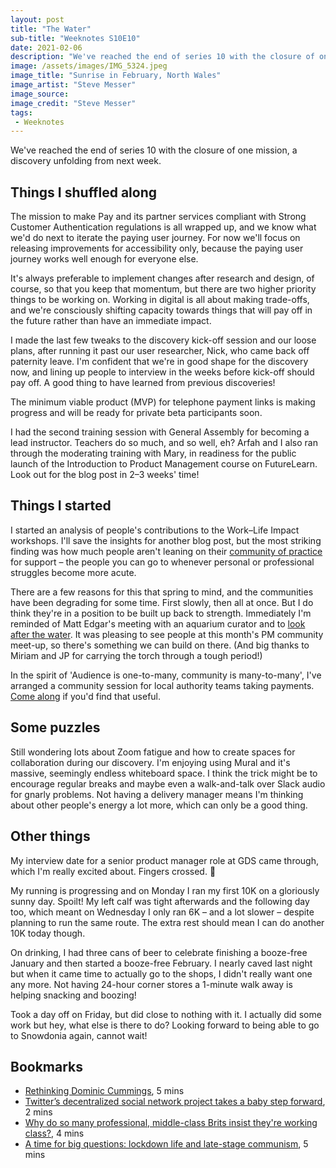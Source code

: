 ```yaml
---
layout: post
title: "The Water"
sub-title: "Weeknotes S10E10"
date: 2021-02-06
description: "We've reached the end of series 10 with the closure of one mission, the beginning of a discovery starting next week. Thoughts on communities of practice, Zoom fatigue and collaboration."
image: /assets/images/IMG_5324.jpeg
image_title: "Sunrise in February, North Wales"
image_artist: "Steve Messer"
image_source: 
image_credit: "Steve Messer"
tags:
 - Weeknotes
---
```


We've reached the end of series 10 with the closure of one mission, a discovery unfolding from next week. 

## Things I shuffled along

The mission to make Pay and its partner services compliant with Strong Customer Authentication regulations is all wrapped up, and we know what we'd do next to iterate the paying user journey. For now we'll focus on releasing improvements for accessibility only, because the paying user journey works well enough for everyone else. 

It's always preferable to implement changes after research and design, of course, so that you keep that momentum, but there are two higher priority things to be working on. Working in digital is all about making trade-offs, and we're consciously shifting capacity towards things that will pay off in the future rather than have an immediate impact. 

I made the last few tweaks to the discovery kick-off session and our loose plans, after running it past our user researcher, Nick, who came back off paternity leave. I'm confident that we're in good shape for the discovery now, and lining up people to interview in the weeks before kick-off should pay off. A good thing to have learned from previous discoveries!

The minimum viable product (MVP) for telephone payment links is making progress and will be ready for private beta participants soon.

I had the second training session with General Assembly for becoming a lead instructor. Teachers do so much, and so well, eh? Arfah and I also ran through the moderating training with Mary, in readiness for the public launch of the Introduction to Product Management course on FutureLearn. Look out for the blog post in 2–3 weeks' time!

## Things I started

I started an analysis of people's contributions to the Work–Life Impact workshops. I'll save the insights for another blog post, but the most striking finding was how much people aren't leaning on their [community of practice](https://www.gov.uk/government/publications/community-development-handbook/community-development-handbook#what-a-community-of-practice-is) for support – the people you can go to whenever personal or professional struggles become more acute.

There are a few reasons for this that spring to mind, and the communities have been degrading for some time. First slowly, then all at once. But I do think they're in a position to be built up back to strength. Immediately I'm reminded of Matt Edgar's meeting with an aquarium curator and to [look after the water](https://blog.mattedgar.com/2018/06/06/look-after-the-water-reflections-1-year-into-my-work-at-nhs-digital/). It was pleasing to see people at this month's PM community meet-up, so there's something we can build on there. (And big thanks to Miriam and JP for carrying the torch through a tough period!)

In the spirit of 'Audience is one-to-many, community is many-to-many', I've arranged a community session for local authority teams taking payments. [Come along](https://twitter.com/stevenjmesser/status/1357254417104441346) if you'd find that useful.

## Some puzzles

Still wondering lots about Zoom fatigue and how to create spaces for collaboration during our discovery. I'm enjoying using Mural and it's massive, seemingly endless whiteboard space. I think the trick might be to encourage regular breaks and maybe even a walk-and-talk over Slack audio for gnarly problems. Not having a delivery manager means I'm thinking about other people's energy a lot more, which can only be a good thing.

## Other things

My interview date for a senior product manager role at GDS came through, which I'm really excited about. Fingers crossed. 🤞

My running is progressing and on Monday I ran my first 10K on a gloriously sunny day. Spoilt! My left calf was tight afterwards and the following day too, which meant on Wednesday I only ran 6K – and a lot slower – despite planning to run the same route. The extra rest should mean I can do another 10K today though.

On drinking, I had three cans of beer to celebrate finishing a booze-free January and then started a booze-free February. I nearly caved last night but when it came time to actually go to the shops, I didn't really want one any more. Not having 24-hour corner stores a 1-minute walk away is helping snacking and boozing! 

Took a day off on Friday, but did close to nothing with it. I actually did some work but hey, what else is there to do? Looking forward to being able to go to Snowdonia again, cannot wait!

## Bookmarks

- [Rethinking Dominic Cummings](https://www.politics.co.uk/comment/2021/01/29/rethinking-dominic-cummings/), 5 mins
- [Twitter’s decentralized social network project takes a baby step forward](https://www.theverge.com/2021/1/21/22242718/twitter-bluesky-decentralized-social-media-team-project-update), 2 mins
- [Why do so many professional, middle-class Brits insist they're working class?](https://www.theguardian.com/commentisfree/2021/jan/18/why-professional-middle-class-brits-insist-working-class), 4 mins
- [A time for big questions: lockdown life and late-stage communism](https://on.ft.com/3j9ILe1), 5 mins


